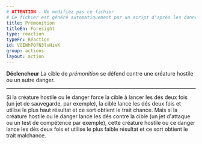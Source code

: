 ```yaml
---
# ATTENTION : Ne modifiez pas ce fichier
# Ce fichier est généré automatiquement par un script d'après les données du module Foundry VTT officiel et de sa traduction
title: Prémonition
titleEn: Foresight
type: reaction
typeFr: Réaction
id: VOEWhPQfN3lvHivK
group: actions
layout: action
---
```

<p><strong>Déclencheur</strong> La cible de <em>prémonition</em> se défend contre une créature hostile ou un autre danger.</p><hr><p>Si la créature hostile ou le danger force la cible à lancer les dés deux fois (un jet de sauvegarde, par exemple), la cible lance les dés deux fois et utilise le plus haut résultat et ce sort obtient le trait chance. Mais si la créature hostile ou le danger lance les dés contre la cible (un jet d'attaque ou un test de compétence par exemple), cette créature hostile ou ce danger lance les dés deux fois et utilise le plus faible résultat et ce sort obtient le trait malchance.</p>
